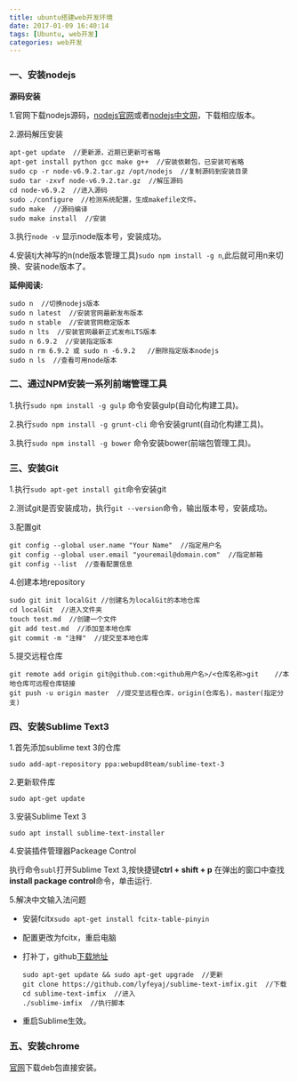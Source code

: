 ```yaml
---
title: ubuntu搭建web开发环境
date: 2017-01-09 16:40:14
tags: [Ubuntu, web开发]
categories: web开发
---
```


### 一、安装nodejs

**源码安装**

1.官网下载nodejs源码，[nodejs官网](http://nodejs.org)或者[nodejs中文网](http://nodejs.cn)，下载相应版本。

<!--more-->

2.源码解压安装

    apt-get update  //更新源，近期已更新可省略
    apt-get install python gcc make g++  //安装依赖包，已安装可省略
	sudo cp -r node-v6.9.2.tar.gz /opt/nodejs  //复制源码到安装目录
    sudo tar -zxvf node-v6.9.2.tar.gz  //解压源码
    cd node-v6.9.2  //进入源码
    sudo ./configure  //检测系统配置，生成makefile文件。
    sudo make  //源码编译
    sudo make install  //安装

3.执行`node -v` 显示node版本号，安装成功。

4.安装tj大神写的n(nde版本管理工具)`sudo npm install -g n`,此后就可用n来切换、安装node版本了。

**延伸阅读:**
```
sudo n  //切换nodejs版本
sudo n latest  //安装官网最新发布版本
sudo n stable  //安装官网稳定版本
sudo n lts  //安装官网最新正式发布LTS版本
sudo n 6.9.2  //安装指定版本
sudo n rm 6.9.2 或 sudo n -6.9.2   //删除指定版本nodejs
sudo n ls  //查看可用node版本
```

### 二、通过NPM安装一系列前端管理工具

1.执行`sudo npm install -g gulp` 命令安装gulp(自动化构建工具)。

2.执行`sudo npm install -g grunt-cli` 命令安装grunt(自动化构建工具)。

3.执行`sudo npm install -g bower` 命令安装bower(前端包管理工具)。

### 三、安装Git

1.执行`sudo apt-get install git`命令安装git

2.测试git是否安装成功，执行`git --version`命令，输出版本号，安装成功。

3.配置git

	git config --global user.name "Your Name"  //指定用户名
    git config --global user.email "youremail@domain.com"  //指定邮箱
    git config --list  //查看配置信息

4.创建本地repository

    sudo git init localGit //创建名为localGit的本地仓库
    cd localGit  //进入文件夹
    touch test.md  //创建一个文件
    git add test.md  //添加至本地仓库
    git commit -m "注释"  //提交至本地仓库

5.提交远程仓库

    git remote add origin git@github.com:<github用户名>/<仓库名称>git    //本地仓库可远程仓库链接
    git push -u origin master  //提交至远程仓库，origin(仓库名)，master(指定分支)

### 四、安装Sublime Text3

1.首先添加sublime text 3的仓库

	sudo add-apt-repository ppa:webupd8team/sublime-text-3

2.更新软件库

	sudo apt-get update

3.安装Sublime Text 3

	sudo apt install sublime-text-installer

4.安装插件管理器Packeage Control

执行命令`subl`打开Sublime Text 3,按快捷键**ctrl + shift + p** 在弹出的窗口中查找**install package control**命令，单击运行.

5.解决中文输入法问题

+ 安装fcitx`sudo apt-get install fcitx-table-pinyin `
+ 配置更改为fcitx，重启电脑
+ 打补丁，github[下载地址](https://github.com/lyfeyaj/sublime-text-imfix)

      sudo apt-get update && sudo apt-get upgrade  //更新
      git clone https://github.com/lyfeyaj/sublime-text-imfix.git  //下载
      cd sublime-text-imfix  //进入
      ./sublime-imfix  //执行脚本
+ 重启Sublime生效。

### 五、安装chrome
[官网](http://www.google.cn/chrome/browser/desktop/index.html)下载deb包直接安装。

